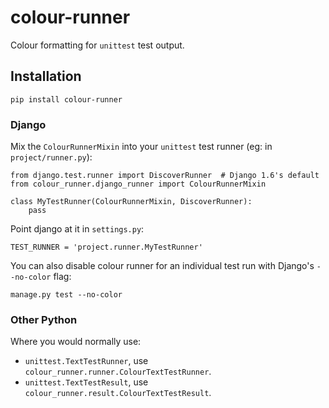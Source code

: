 # colour-runner

Colour formatting for `unittest` test output.

## Installation

    pip install colour-runner

### Django

Mix the `ColourRunnerMixin` into your `unittest` test runner (eg: in `project/runner.py`):

    from django.test.runner import DiscoverRunner  # Django 1.6's default
    from colour_runner.django_runner import ColourRunnerMixin

    class MyTestRunner(ColourRunnerMixin, DiscoverRunner):
        pass

Point django at it in `settings.py`:

    TEST_RUNNER = 'project.runner.MyTestRunner'

You can also disable colour runner for an individual test run with Django's `--no-color` flag:

    manage.py test --no-color

### Other Python

Where you would normally use:

* `unittest.TextTestRunner`, use `colour_runner.runner.ColourTextTestRunner`.
* `unittest.TextTestResult`, use `colour_runner.result.ColourTextTestResult`.
